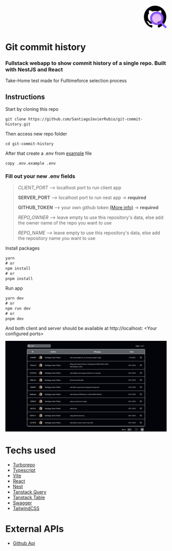 <p align="right">
<img src="apps/client/public/android-icon-72x72.png" width="72" alt="app icon" >
</p>

# Git commit history
### Fullstack webapp to show commit history of a single repo. Built with NestJS and React

Take-Home test made for Fulltimeforce selection process

## Instructions
Start by cloning this repo
```
git clone https://github.com/SantiagoJavierRubio/git-commit-history.git
```
Then access new repo folder
```
cd git-commit-history
```
After that create a .env from [example](.env.example) file
```
copy .env.example .env
```

### Fill out your new .env fields
> *CLIENT_PORT* --> localhost port to run client app 
> 
> **SERVER_PORT** --> localhost port to run nest app -> **required**
> 
> **GITHUB_TOKEN** --> your own github token [(More info)](https://docs.github.com/en/authentication/keeping-your-account-and-data-secure/managing-your-personal-access-tokens#creating-a-personal-access-token-classic) -> **required**
>
> *REPO_OWNER* --> leave empty to use this repository's data, else add the owner name of the repo you want to use
>
> *REPO_NAME* --> leave empty to use this repository's data, else add the repository name you want to use

Install packages
```
yarn
# or
npm install
# or
pnpm install
```

Run app
```
yarn dev
# or
npm run dev
# or
pnpm dev
```

And both client and server should be available at http://localhost: \<Your configured ports>

<p align="center">
<img src="screenshot.png" alt="client app screenshot" width="900" style="margin: auto"/>
</p>

# Techs used

* [Turborepo](https://turbo.build/repo)
* [Typescript](https://www.typescriptlang.org/)
* [Vite](https://vitejs.dev/)
* [React](https://react.dev/)
* [Nest](https://nestjs.com/)
* [Tanstack Query](https://tanstack.com/query/v4/docs/react/overview)
* [Tanstack Table](https://tanstack.com/table/v8)
* [Swagger](https://swagger.io/specification/)
* [TailwindCSS](https://tailwindcss.com/)

# External APIs

* [Github Api](https://docs.github.com/en/rest?apiVersion=2022-11-28)

